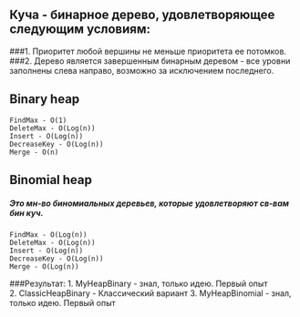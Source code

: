## Куча - бинарное дерево, удовлетворяющее следующим условиям:
###1. Приоритет любой вершины не меньше приоритета ее потомков.
###2. Дерево является завершенным бинарным деревом - все уровни заполнены слева направо, возможно за исключением последнего.

## Binary heap 
    FindMax - O(1)
    DeleteMax - O(Log(n))
    Insert - O(Log(n))
    DecreaseKey - O(Log(n))
    Merge - O(n)

## Binomial heap
##### Это мн-во биномиальных деревьев, которые удовлетворяют св-вам бин куч.
    FindMax - O(Log(n))
    DeleteMax - O(Log(n))
    Insert - O(Log(n))
    DecreaseKey - O(Log(n))
    Merge - O(Log(n))



###Результат:
    1. MyHeapBinary - знал, только идею. Первый опыт    
    2. ClassicHeapBinary - Классический вариант
    3. MyHeapBinomial -  знал, только идею. Первый опыт  